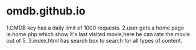# omdb.github.io

1.OMDB key has a daily limit of 1000 requests.
2.user gets a home page ie.home.php which show it's last visited movie,here he can rate the movie out of 5.
3.index.html has search box to search for all types of content.
